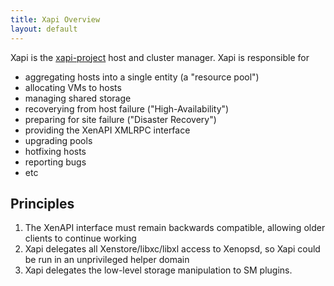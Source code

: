 ```yaml
---
title: Xapi Overview
layout: default
---
```

Xapi is the [xapi-project](http://github.com/xapi-project) host and cluster manager.
Xapi is responsible for

- aggregating hosts into a single entity (a "resource pool")
- allocating VMs to hosts
- managing shared storage
- recoverying from host failure ("High-Availability")
- preparing for site failure ("Disaster Recovery")
- providing the XenAPI XMLRPC interface
- upgrading pools
- hotfixing hosts
- reporting bugs
- etc

## Principles

1. The XenAPI interface must remain backwards compatible, allowing older
   clients to continue working
2. Xapi delegates all Xenstore/libxc/libxl access to Xenopsd, so Xapi could
   be run in an unprivileged helper domain
3. Xapi delegates the low-level storage manipulation to SM plugins.
